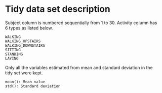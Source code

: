 Tidy data set description
=========

Subject column is numbered sequentially from 1 to 30. Activity column has 6 types as listed below.

```
WALKING
WALKING_UPSTAIRS
WALKING_DOWNSTAIRS
SITTING
STANDING
LAYING
```

Only all the variables estimated from mean and standard deviation in the tidy set were kept.

```
mean(): Mean value
std(): Standard deviation
```

